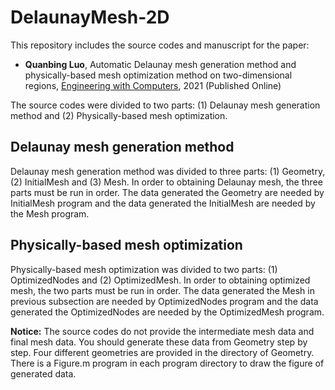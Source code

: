 # DelaunayMesh-2D
 This repository includes the source codes and manuscript for the paper: 
-  **Quanbing Luo**, Automatic Delaunay mesh generation method and physically-based mesh optimization method on two-dimensional regions, [Engineering with Computers](https://doi.org/10.1007/s00366-020-01262-x), 2021 (Published Online)

The source codes were divided to two parts: (1) Delaunay mesh generation method and (2) Physically-based mesh optimization. 

## Delaunay mesh generation method

Delaunay mesh generation method was divided to three  parts: (1) Geometry, (2) InitialMesh and (3) Mesh. In order to obtaining Delaunay mesh, the three parts must be run in order. The data generated the Geometry are needed by InitialMesh program and the data generated the InitialMesh are needed by the Mesh program. 


## Physically-based mesh optimization

Physically-based mesh optimization was divided to two  parts: (1) OptimizedNodes and (2) OptimizedMesh. In order to obtaining optimized mesh, the two parts must be run in order. The data generated the Mesh in previous subsection are needed by OptimizedNodes program and the data generated the OptimizedNodes are needed by the OptimizedMesh program. 


**Notice:** The source codes do not provide the intermediate mesh data and final mesh data. You should generate these data from Geometry step by step. Four different geometries are provided in the directory of Geometry. There is a Figure.m program in each program directory to draw the figure of generated data.    


